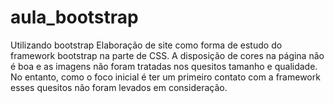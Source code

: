 # aula_bootstrap
Utilizando bootstrap
Elaboração de site como forma de estudo do framework bootstrap na parte de CSS.
A disposição de cores na página não é boa e as imagens não foram tratadas nos quesitos tamanho e qualidade. No entanto, como o foco inicial é ter um primeiro contato com a framework esses quesitos não foram levados em consideração.
